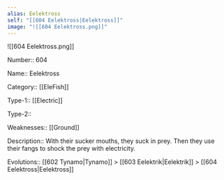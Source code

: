 ```yaml
---
alias: Eelektross
self: "[[604 Eelektross|Eelektross]]"
image: "![[604 Eelektross.png]]"
---
```


![[604 Eelektross.png]]


Number:: 604

Name:: Eelektross

Category:: [[EleFish]]

Type-1:: [[Electric]]

Type-2:: 

Weaknesses:: [[Ground]] 

Description:: With their sucker mouths, they suck in prey. Then they use their fangs to shock the prey with electricity.

Evolutions:: [[602 Tynamo|Tynamo]] > [[603 Eelektrik|Eelektrik]] > [[604 Eelektross|Eelektross]]